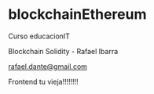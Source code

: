 # blockchainEthereum
Curso educacionIT

Blockchain Solidity - Rafael Ibarra

rafael.dante@gmail.com

Frontend tu vieja!!!!!!!!
